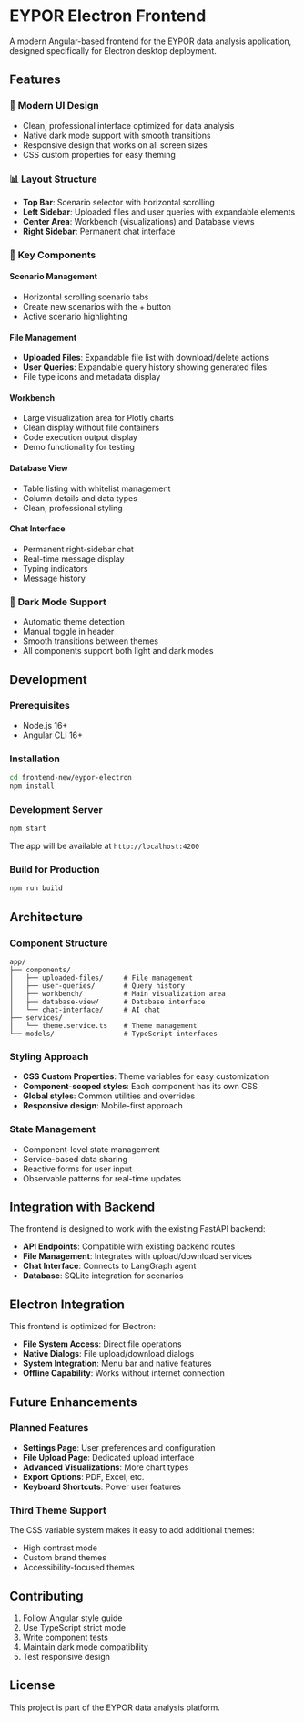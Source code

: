 # EYPOR Electron Frontend

A modern Angular-based frontend for the EYPOR data analysis application, designed specifically for Electron desktop deployment.

## Features

### 🎨 **Modern UI Design**
- Clean, professional interface optimized for data analysis
- Native dark mode support with smooth transitions
- Responsive design that works on all screen sizes
- CSS custom properties for easy theming

### 📊 **Layout Structure**
- **Top Bar**: Scenario selector with horizontal scrolling
- **Left Sidebar**: Uploaded files and user queries with expandable elements
- **Center Area**: Workbench (visualizations) and Database views
- **Right Sidebar**: Permanent chat interface

### 🔧 **Key Components**

#### **Scenario Management**
- Horizontal scrolling scenario tabs
- Create new scenarios with the + button
- Active scenario highlighting

#### **File Management**
- **Uploaded Files**: Expandable file list with download/delete actions
- **User Queries**: Expandable query history showing generated files
- File type icons and metadata display

#### **Workbench**
- Large visualization area for Plotly charts
- Clean display without file containers
- Code execution output display
- Demo functionality for testing

#### **Database View**
- Table listing with whitelist management
- Column details and data types
- Clean, professional styling

#### **Chat Interface**
- Permanent right-sidebar chat
- Real-time message display
- Typing indicators
- Message history

### 🌙 **Dark Mode Support**
- Automatic theme detection
- Manual toggle in header
- Smooth transitions between themes
- All components support both light and dark modes

## Development

### Prerequisites
- Node.js 16+
- Angular CLI 16+

### Installation
```bash
cd frontend-new/eypor-electron
npm install
```

### Development Server
```bash
npm start
```
The app will be available at `http://localhost:4200`

### Build for Production
```bash
npm run build
```

## Architecture

### Component Structure
```
app/
├── components/
│   ├── uploaded-files/     # File management
│   ├── user-queries/       # Query history
│   ├── workbench/          # Main visualization area
│   ├── database-view/      # Database interface
│   └── chat-interface/     # AI chat
├── services/
│   └── theme.service.ts    # Theme management
└── models/                 # TypeScript interfaces
```

### Styling Approach
- **CSS Custom Properties**: Theme variables for easy customization
- **Component-scoped styles**: Each component has its own CSS
- **Global styles**: Common utilities and overrides
- **Responsive design**: Mobile-first approach

### State Management
- Component-level state management
- Service-based data sharing
- Reactive forms for user input
- Observable patterns for real-time updates

## Integration with Backend

The frontend is designed to work with the existing FastAPI backend:

- **API Endpoints**: Compatible with existing backend routes
- **File Management**: Integrates with upload/download services
- **Chat Interface**: Connects to LangGraph agent
- **Database**: SQLite integration for scenarios

## Electron Integration

This frontend is optimized for Electron:

- **File System Access**: Direct file operations
- **Native Dialogs**: File upload/download dialogs
- **System Integration**: Menu bar and native features
- **Offline Capability**: Works without internet connection

## Future Enhancements

### Planned Features
- **Settings Page**: User preferences and configuration
- **File Upload Page**: Dedicated upload interface
- **Advanced Visualizations**: More chart types
- **Export Options**: PDF, Excel, etc.
- **Keyboard Shortcuts**: Power user features

### Third Theme Support
The CSS variable system makes it easy to add additional themes:
- High contrast mode
- Custom brand themes
- Accessibility-focused themes

## Contributing

1. Follow Angular style guide
2. Use TypeScript strict mode
3. Write component tests
4. Maintain dark mode compatibility
5. Test responsive design

## License

This project is part of the EYPOR data analysis platform. 
